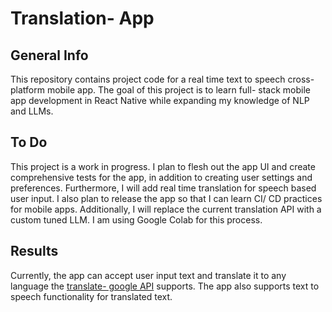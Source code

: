 # Translation- App

## General Info
This repository contains project code for a real time text to speech cross- platform mobile app. The goal of this project is to learn full- stack mobile app development in React Native while expanding my knowledge of NLP and LLMs.

## To Do
This project is a work in progress. I plan to flesh out the app UI and create comprehensive tests for the app, in addition to creating user settings and preferences. Furthermore, I will add real time translation for speech based user input. I also plan to release the app so that I can learn CI/ CD practices for mobile apps. Additionally, I will replace the current translation API with a custom tuned LLM. I am using Google Colab for this process. 

## Results
Currently, the app can accept user input text and translate it to any language the [translate- google API](https://www.npmjs.com/package/translate-google-api) supports. The app also supports text to speech functionality for translated text.

